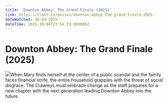 ```yaml
---
title: 'Downton Abbey: The Grand Finale (2025)' 
link: https://trakt.tv/movies/downton-abbey-the-grand-finale-2025
dateWatched: 10-04-2025
dateTime: 2025-10-04T23:54:19.000000Z
---
```

# Downton Abbey: The Grand Finale (2025)

![](https://walter-r2.trakt.tv/images/movies/001/049/629/fanarts/thumb/b44f2a630c.jpg)When Mary finds herself at the center of a public scandal and the family faces financial strife, the entire household grapples with the threat of social disgrace. The Crawleys must embrace change as the staff prepares for a new chapter with the next generation leading Downton Abbey into the future.